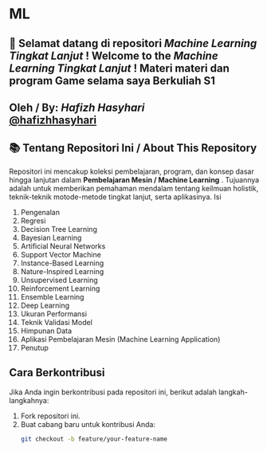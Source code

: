# ML
🎥 **Selamat datang di repositori *Machine Learning Tingkat Lanjut* !** 
**Welcome to the *Machine Learning Tingkat Lanjut*  !** 
**Materi materi dan program Game selama saya Berkuliah S1** 
---
**Oleh / By:** *Hafizh Hasyhari*  
[@hafizhhasyhari](https://github.com/hafizhhasyhari)
---

## 📚 Tentang Repositori Ini / About This Repository

Repositori ini mencakup koleksi pembelajaran, program, dan konsep dasar hingga lanjutan dalam **Pembelajaran Mesin / Machine Learning** . Tujuannya adalah untuk memberikan pemahaman mendalam tentang keilmuan holistik, teknik-teknik motode-metode tingkat lanjut, serta aplikasinya. 
Isi
1. Pengenalan
2. Regresi
3. Decision Tree Learning
4. Bayesian Learning
5. Artificial Neural Networks
6. Support Vector Machine
7. Instance-Based Learning
8. Nature-Inspired Learning
9. Unsupervised Learning
10. Reinforcement Learning
11. Ensemble Learning
12. Deep Learning
14. Ukuran Performansi
15. Teknik Validasi Model
16. Himpunan Data
17. Aplikasi Pembelajaran Mesin (Machine Learning Application)
18. Penutup

## **Cara Berkontribusi**  
Jika Anda ingin berkontribusi pada repositori ini, berikut adalah langkah-langkahnya:  
1. Fork repositori ini.  
2. Buat cabang baru untuk kontribusi Anda:  
   ```bash
   git checkout -b feature/your-feature-name
